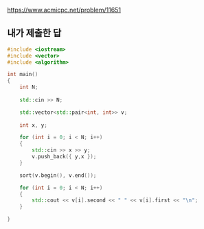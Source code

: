 https://www.acmicpc.net/problem/11651

내가 제출한 답
------------
```cpp
#include <iostream>
#include <vector>
#include <algorithm>

int main()
{
	int N;
	
	std::cin >> N;

	std::vector<std::pair<int, int>> v;
	
	int x, y;

	for (int i = 0; i < N; i++)
	{
		std::cin >> x >> y;
		v.push_back({ y,x });
	}

	sort(v.begin(), v.end());

	for (int i = 0; i < N; i++)
	{
		std::cout << v[i].second << " " << v[i].first << "\n";
	}

}
```
